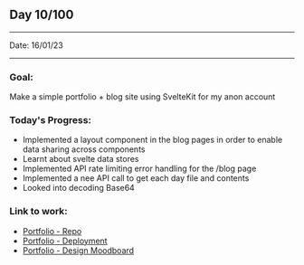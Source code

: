 ## Day 10/100

---

Date: 16/01/23

---

### Goal:

Make a simple portfolio + blog site using SvelteKit for my anon account

### **Today's Progress**: 

- Implemented a layout component in the blog pages in order to enable data sharing across components 
- Learnt about svelte data stores
- Implemented API rate limiting error handling for the /blog page
- Implemented a nee API call to get each day file and contents
- Looked into decoding Base64 

### **Link to work:** 
- [Portfolio - Repo](https://github.com/activate-glacier-instinct/activate-glacier-instinct.github.io)
- [Portfolio - Deployment](https://activate-glacier-instinct.github.io/)
- [Portfolio - Design Moodboard](https://www.figma.com/file/EACX3PwCLrEc2q3oHRtxU4/Portfolio---Moodboard?node-id=0%3A1)